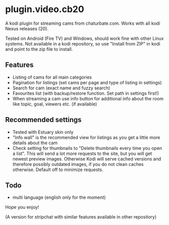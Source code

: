 # plugin.video.cb20
A kodi plugin for streaming cams from chaturbate.com. Works with all kodi Nexus releases (20).

Tested on Android (Fire TV) and Windows, should work fine with other Linux systems. Not available in a kodi repository, so use "Install from ZIP" in kodi and point to the zip file to install.

## Features

- Listing of cams for all main categories
- Pagination for listings (set cams per page and type of listing in settings)
- Search for cam (exact name and fuzzy search)
- Favourites list (with backup/restore function. Set path in settings first!)
- When streaming a cam use info button for additional info about the room like topic, goal, viewers etc. (if available)

## Recommended settings

- Tested with Estuary skin only
- "Info wall" is the recommended view for listings as you get a little more details about the cam
- Check setting for thumbnails to "Delete thumbnails every time you open a list". This will send a lot more requests to the site, but you will get newest preview images. Otherwise Kodi will serve cached versions and therefore possibly outdated images, if you do not clean caches otherwise. Default off to minimize requests.

## Todo

- multi language (english only for the moment)

Hope you enjoy!

(A version for stripchat with similar features available in other repository)

